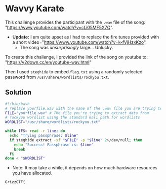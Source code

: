 # Wavvy Karate

This challenge provides the participant with the `.wav` file of the song: "https://www.youtube.com/watch?v=cLi05MF5X7Q".

- **Update:** I am quite upset as I had to replace the fire tunes provided with a short video="https://www.youtube.com/watch?v=k-fVjHzxKzo".
  - The song was *unsurprisingly* large... Unlucky. 

To create this challenge, I provided the link of the song on youtube to: "https://y2down.cc/en/youtube-wav.html"

Then I used `steghide` to embed `flag.txt` using a randomly selected password from `/usr/share/wordlists/rockyou.txt`.

## Solution
```bash
#!/bin/bash
# replace yourfile.wav with the name of the .wav file you are trying to extract data from.
FILE="yourfile.wav" # The file you're trying to extract data from
# rockyou wordlist using the standard kali path for wordlists
WORDLIST="/usr/share/wordlists/rockyou.txt"

while IFS= read -r line; do
  echo "Trying passphrase: $line"
  if steghide extract -sf "$FILE" -p "$line" 2>/dev/null; then
    echo "Success! Passphrase is: $line"
    break
  fi
done < "$WORDLIST"
```
- Note: It may take a while, it depends on how much hardware resources you have allocated.

```
GrizzCTF{
```
